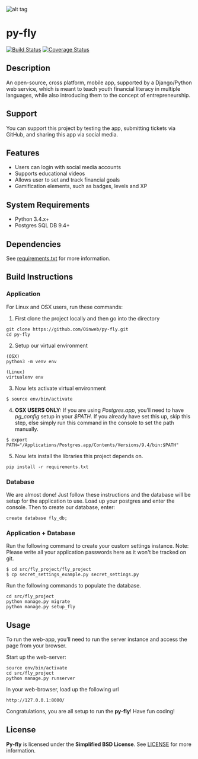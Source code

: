 ![alt tag](https://github.com/Oinweb/py-fly/blob/master/docs/media/oin-fly-logo-small.png)

# py-fly 
[![Build Status](https://travis-ci.org/Oinweb/py-fly.svg?branch=master)](https://travis-ci.org/Oinweb/py-fly) [![Coverage Status](https://coveralls.io/repos/github/Oinweb/py-fly/badge.svg?branch=master)](https://coveralls.io/github/Oinweb/py-fly?branch=master)


## Description
An open-source, cross platform, mobile app, supported by a Django/Python web service, which is meant to teach youth financial literacy in multiple languages, while also introducing them to the concept of entrepreneurship.

## Support
You can support this project by testing the app, submitting tickets via GitHub, and sharing this app via social media.

## Features
- Users can login with social media accounts
- Supports educational videos
- Allows user to set and track financial goals
- Gamification elements, such as badges, levels and XP

## System Requirements
* Python 3.4.x+
* Postgres SQL DB 9.4+

## Dependencies
See [requirements.txt](https://github.com/Oinweb/py-fly/blob/master/requirements.txt) for more information.

## Build Instructions
### Application
For Linux and OSX users, run these commands:

1. First clone the project locally and then go into the directory

  ```
  git clone https://github.com/Oinweb/py-fly.git
  cd py-fly
  ```


2. Setup our virtual environment

  ```
  (OSX)
  python3 -m venv env

  (Linux)
  virtualenv env

  ```


3. Now lets activate virtual environment

  ```
  $ source env/bin/activate
  ```


4. **OSX USERS ONLY:** If you are using *Postgres.app*, you’ll need to have *pg_config* setup in your *$PATH*. If you already have set this up, skip this step, else simply run this command in the console to set the path manually.


  ```
  $ export PATH="/Applications/Postgres.app/Contents/Versions/9.4/bin:$PATH"
  ```
  

5. Now lets install the libraries this project depends on.

  ```
  pip install -r requirements.txt
  ```



### Database
We are almost done! Just follow these instructions and the database will be setup for the application to use. Load up your postgres and enter the console. Then to create our database, enter:

  ```
  create database fly_db;

  ```

### Application + Database
Run the following command to create your custom settings instance. Note: Please write all your application passwords here as it won't be tracked on git.

  ```
  $ cd src/fly_project/fly_project
  $ cp secret_settings_example.py secret_settings.py
  ```


Run the following commands to populate the database.

  ```
  cd src/fly_project
  python manage.py migrate 
  python manage.py setup_fly
  ```

## Usage
To run the web-app, you’ll need to run the server instance and access the page from your browser. 

Start up the web-server:

  ```
  source env/bin/activate
  cd src/fly_project
  python manage.py runserver
  ```


In your web-browser, load up the following url
  ```
  http://127.0.0.1:8000/
  ```

Congratulations, you are all setup to run the **py-fly**! Have fun coding!

## License
**Py-fly** is licensed under the **Simplified BSD License**. See [LICENSE](https://github.com/Oinweb/py-fly/blob/master/LICENSE) for more information.


